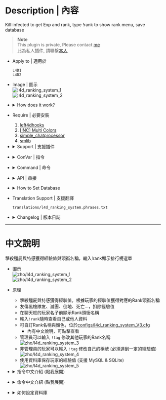 # Description | 內容
Kill infected to get Exp and rank, type !rank to show rank menu, save database

> __Note__ <br/>
This plugin is private, Please contact [me](/#私人插件列表-private-plugins-list)<br/>
此為私人插件, 請聯繫[本人](/#私人插件列表-private-plugins-list)

* Apply to | 適用於
	```
	L4D1
	L4D2
	```

* Image | 圖示
	<br/>![l4d_ranking_system_1](image/l4d_ranking_system_1.jpg)
	<br/>![l4d_ranking_system_2](image/l4d_ranking_system_2.jpg)

* <details><summary>How does it work?</summary>

	* Kill common infected, tank, witch, and special infected to get exp, and save exp in database
	* Lose exp if incap, die, or friendy fire...
	* Type ```!rank``` to see your statistics
	* Give different rank tag based on exp
	* Add rank tag to player name in chatbox
	* Admin can type ```!tag``` to change other player's tag name
	<br/>![l4d_ranking_system_3](image/l4d_ranking_system_3.jpg)
	* Non-Admin players can type ```!tag``` to change tag name (if enough exp)
	<br/>![l4d_ranking_system_4](image/l4d_ranking_system_4.jpg)
	* You can modify rank title and color in [configs/l4d_ranking_system.cfg](configs/l4d_ranking_system.cfg)
	* Save Database (MySQL & SQLite supported)
	<br/>![l4d_ranking_system_5](image/l4d_ranking_system_5.jpg)
</details>

* Require | 必要安裝
	1. [left4dhooks](https://forums.alliedmods.net/showthread.php?t=321696)
	2. [[INC] Multi Colors](https://github.com/fbef0102/L4D1_2-Plugins/releases/tag/Multi-Colors)
	3. [simple_chatprocessor](https://github.com/fbef0102/Sourcemod-Plugins/tree/main/simple_chatprocessor)
	4. [smlib](https://github.com/fbef0102/L4D1_2-Plugins/releases/tag/smlib-Colors)

* <details><summary>Support | 支援插件</summary>

	1. [readyup](/L4D_插件/Server_伺服器/readyup): Display rank hud while hide readyup hud
		* readyup顯示期間不會被rank面板擋住
	2. [l4d2_skill_detect](https://github.com/fbef0102/L4D1_2-Plugins/tree/master/l4d2_skill_detect): Skeet hunter, jockey or level charger to get more exp
		* 人類透過花式技巧殺死特感可以獲得更多經驗值
	3. [simple-chatcolors](/Source_插件/Fun_娛樂/simple-chatcolors): Support chat color
		* 修改聊天窗口的對話顏色，可以與Rank稱號一起顯示
</details>

* <details><summary>ConVar | 指令</summary>

	* cfg/sourcemod/l4d_ranking_system.cfg
		```php
		// 0=Plugin off, 1=Plugin on.
		l4d_ranking_system_allow "1"

		// Numbers of real survivor + infected player require to active this plugin.
		l4d_ranking_system_player_require "2"

		// Database to save ranking system. (MySQL & SQLite supported)
		l4d_ranking_system_database "rank"

		// Giving exp for killing a smoker (0=off)
		l4d_ranking_system_smoker_killed "5"

		// Giving exp for killing a boomer (0=off)
		l4d_ranking_system_boomer_killed "3"

		// Giving exp for killing a hunter (0=off)
		l4d_ranking_system_hunter_killed "4"
		
		// Giving exp if skeet a hunter (0=off)
		// need to install l4d2_skill_detect by Harry
		l4d_ranking_system_hunter_skeeted "8"

		// Giving exp for killing a jockey (0=off)
		l4d_ranking_system_jockey_killed "6"

		// Giving exp if skeet a jockey (0=off)
		// need to install l4d2_skill_detect by Harry
		l4d_ranking_system_jockey_skeeted "12"

		// Giving exp for killing a charger (0=off)
		l4d_ranking_system_charger_killed "7"

		// Giving exp if level a charger (0=off)
		// need to install l4d2_skill_detect by Harry
		l4d_ranking_system_charger_leveled "14"

		// Giving exp for killing a spitter (0=off)
		l4d_ranking_system_spitter_killed "3"

		// Giving exp for killing a witch (0=off)
		l4d_ranking_system_witch_killed "100"

		// Giving exp for killing a tank (0=off)
		l4d_ranking_system_tank_killed "30"
		
		// Giving exp for killing a zombie (0=off)
		l4d_ranking_system_zombie_killed "1"

		// Notify message when kill 1=Smoker, 2=Boomer, 4=Hunter, 8=Spitter, 16=Jockey, 32=Charger, 64=Tank, 128=Witch, 256=CI. Add numbers together (0=Off, 511=All)
		l4d_ranking_system_zombie_notify_flag "1"

		// Notify message whe 1=Join server, 2=left server, 4=join survivor team. Add numbers together (0=Off, 7=All)
		l4d_ranking_system_join_leave_notify_flag "1"

		// If 1, add rank title to player name in chatbox (0=off)
		l4d_ranking_system_rank_display "1"

		// How many top rank players to display in 'Top Players' menu
		l4d_ranking_system_top_rank_numbers "10"

		// If 1, Display your rank panel when join server
		l4d_ranking_system_join_server_display "1"

		// Lose exp when survivors wipe out (mission lost). (0=off)
		l4d_ranking_system_survivor_mission_lost "50"

		// Lose exp when incap. (0=off)
		l4d_ranking_system_survivor_incap "50"

		// Lose exp when die. (0=off)
		l4d_ranking_system_survivor_death "50"

		// Lose exp if friendly fire-kill teammate. (0=off)
		l4d_ranking_system_survivor_ff_kill "200"

		// Lose exp multiplier if firendly fire damage. (0=off)
		l4d_ranking_system_survivor_ff_multi "2.0"

		// Players with these flags have access to use command to change other player's rank title. type !tag to open menu (Empty = Everyone, -1: Nobody)
		l4d_ranking_system_custom_tag_access_flag "z"

		// No access players can use command to change his own rank title if exp over this value. type !tag to change (0=off)
		l4d_ranking_system_custom_tag_exp_threshold "800000"
		```
</details>

* <details><summary>Command | 命令</summary>

	* **Open Rank System Menu**
		```php
		sm_rank
		sm_rankmenu
		```

	* **(Admin) Open menu to change other player's rank title manually**
	* **(No-Admin) Set or Remove custom rank title**
		```php
		sm_tag
		```

	* **(Server) Set player's rank title manually**
		```php
		sm_tag <player name> <tag>
		```

	* **(Server) Remove player's custom rank title**
		```php
		sm_tag <player name>
		```
</details>

* <details><summary>API | 串接</summary>

	* [l4d_ranking_system.inc](scripting/include/l4d_ranking_system.inc)
		```php
		library name: l4d_ranking_system
		```
</details>

* <details><summary>How to Set Database</summary>

	* Choose one of the following method
		1. MySQL: Database across server, set ConVar ```l4d_ranking_system_database "rank"``` and write the following in ```sourcemod/configs/databases.cfg```
			```php
			// There would a data table named "Ranking_System_V3" in database
			"rank"
			{
				"driver"			"mysql"
				"host"				"x.x.x.x"
				"database"			"yourdatabase"
				"user"				"youruser"
				"pass"				"yourpass"
				"port"				"yourport"
			}
			```

		2. SQLite: Local Database, set ConVar ```l4d_ranking_system_database "rank"``` and write the following in ```sourcemod/configs/databases.cfg```
			```php
			// There would be a file created: sourcemod/data/sqlite/rank_system.sq3
			"rank"
			{
				"driver"			"sqlite"
				"database"			"rank_system"
			}
			```
</details>

* Translation Support | 支援翻譯
	```
	translations/l4d_ranking_system.phrases.txt
	```

* <details><summary>Changelog | 版本日誌</summary>

	* v1.9h (2025-6-21)
		* Add cmd
		* Update translation

	* v1.8h (2025-3-5)
		* Require simple_chatprocessor
		* Add translation support
		* Add more exp
		* Custom rank title
		* Add colors for rank title
		* Update cvars, config
		* Update database

	* v1.8 (2024-2-28)
		* Replace OnClientPutInServer with OnClientPostAdminCheck to fix client can't load data from database

	* v1.7 (2024-1-20)
		* Compatible with simple-chatcolors by harry
		* Add API

	* v1.6 (2023-11-5)
		* Require simple_chatprocessor & smlib

	* v1.5 (2023-5-9)
		* Add rank title to player name

	* v1.4 (2023-4-28)
		* Optimize Code

	* v1.3 (2023-1-16)
		* Add 
			1. number of SI kills
			2. number of Witch kills
			3. number of CI Kills
			4. number of Tank Kills
			5. number of SI headshots
			6. number of CI headshots
			7. and how long player playing on this server start from joined date


	* v1.2 (2022-12-23)
		* Show rank hud when new player joins and new round starts

	* v1.1
		* Supporty MySQL and Local-SQLite

	* v1.0
		* Initial Release
</details>

- - - -
# 中文說明
擊殺殭屍與特感獲得經驗值與頭銜名稱，輸入!rank顯示排行榜選單

* 圖示
	<br/>![zho/l4d_ranking_system_1](image/zho/l4d_ranking_system_1.jpg)
	<br/>![zho/l4d_ranking_system_2](image/zho/l4d_ranking_system_2.jpg)

* 原理
	* 擊殺殭屍與特感獲得經驗值，根據玩家的經驗值獲得對應的Rank頭銜名稱
	* 友傷黑槍隊友、滅團、倒地、死亡...，扣除經驗值
	* 在聊天框的玩家名子前顯示Rank頭銜名稱
	* 輸入```!rank```隨時查看自己或他人資料
	* 可自訂Rank名稱與顏色，位於[configs/l4d_ranking_system_V3.cfg](configs/l4d_ranking_system_V3.cfg)
		* 內有中文說明，可點擊查看
	* 管理員可以輸入 ```!tag``` 修改其他玩家的Rank名稱
	<br/>![zho/l4d_ranking_system_3](image/zho/l4d_ranking_system_3.jpg)
	* 非管理員的玩家可以輸入 ```!tag``` 修改自己的稱號 (必須達到一定的經驗值)
	<br/>![zho/l4d_ranking_system_4](image/zho/l4d_ranking_system_4.jpg)
	* 使用資料庫保存玩家的經驗值 (支援 MySQL & SQLite)
	<br/>![zho/l4d_ranking_system_5](image/zho/l4d_ranking_system_5.jpg)

* <details><summary>指令中文介紹 (點我展開)</summary>

	* cfg/sourcemod/l4d_ranking_system.cfg
		```php
		// 0=插件關閉, 1=插件開啟.
		l4d_ranking_system_allow "1"

		// 至少需要X位真人玩家在倖存者與特感隊伍才能獲得經驗值.
		l4d_ranking_system_player_require "2"

		// 儲存經驗值、稱號、排行系統的資料庫設定. (支援 MySQL & SQLite)
		l4d_ranking_system_database "rank"

		// 殺死Smoker所獲得的經驗值 (0=關閉)
		l4d_ranking_system_smoker_killed "5"

		// 殺死Boomer所獲得的經驗值 (0=關閉)
		l4d_ranking_system_boomer_illed "3"

		// 殺死Hunter所獲得的經驗值 (0=關閉)
		l4d_ranking_system_hunter_killed "4"

		// 空爆Hunter所獲得的戰力值 (0=關閉)
		// 需安裝插件l4d2_skill_detect by Harry
		l4d_ranking_system_hunter_skeeted "8"

		// 殺死Jockey所獲得的經驗值 (0=關閉)
		l4d_ranking_system_jockey_killed "6"

		// 空爆Jockey所獲得的戰力值 (0=關閉)
		// 需安裝插件l4d2_skill_detect by Harry
		l4d_ranking_system_jockey_skeeted "12"

		// 殺死Charger所獲得的經驗值 (0=關閉)
		l4d_ranking_system_charger_killed "7"

		// 秒殺衝鋒的Charger所獲得的戰力值 (0=關閉)
		// 需安裝插件l4d2_skill_detect by Harry
		l4d_ranking_system_charger_leveled "14"

		// 殺死Spitter所獲得的經驗值 (0=關閉)
		l4d_ranking_system_spitter_killed "3"

		// 殺死Witch所獲得的經驗值 (0=關閉)
		l4d_ranking_system_witch_killed "100"

		// 殺死Tank所獲得的經驗值 (0=關閉)
		l4d_ranking_system_tank_killed "30"

		// 殺死普通感染者所獲得的經驗值 (0=關閉)
		l4d_ranking_system_zombie_killed "1"

		// 當殺死 1=Smoker, 2=Boomer, 4=Hunter, 8=Spitter, 16=Jockey, 32=Charger, 64=Tank, 128=Witch, 256=普通感染者時 提示獲得經驗值. 數字相加起來 (0=關閉提示, 511=全部)
		l4d_ranking_system_zombie_notify_flag "511"

		// 當玩家 1=連線進服後, 2=離開伺服器時, 4=加入倖存者時 提示所有人該玩家的排名. 數字相加起來 (0=關閉提示, 7=全部)
		l4d_ranking_system_join_leave_notify_flag "7"

		// 玩家在聊天室框聊天時，1=玩家名稱會加上稱號，0=玩家名稱不加稱號
		l4d_ranking_system_rank_display_name "1"

		// '經驗排行榜' 顯示多少個排名玩家?
		l4d_ranking_system_top_rank_numbers "200"

		// 為1時，玩家進來後自動顯示Rank面板
		l4d_ranking_system_join_display_hud "1"

		// 團滅損失XX經驗值. (0=關閉)
		l4d_ranking_system_survivor_mission_lost "50"

		// 倖存者倒地損失XX經驗值. (0=關閉)
		l4d_ranking_system_survivor_incap "50"

		// 倖存者死亡損失XX經驗值. (0=關閉)
		l4d_ranking_system_survivor_death "50"

		// 友傷黑死隊友損失XX經驗值. (0=關閉)
		l4d_ranking_system_survivor_ff_kill "200"

		// 倖存者攻擊隊友損失友傷乘上X倍的經驗值. (0=關閉)
		l4d_ranking_system_survivor_ff_multi "2"

		// 擁有這權限的管理員可以自訂稱號或幫別人取稱號，使用!tag打開菜單 (留空 = Everyone, -1: Nobody)
		l4d_ranking_system_custom_tag_access_flag "z"

		// 沒有權限的玩家，如果經驗值達到此數值可以自訂稱號，使用!tag (0=沒有權限的玩家永遠不能改稱號)
		l4d_ranking_system_custom_tag_exp_threshold "800000"
		```
</details>

* <details><summary>命令中文介紹 (點我展開)</summary>

	* **打開 Rank System 選單**
		```php
		sm_rank
		sm_rankmenu
		sm_rk
		```

	* **(管理員) 修改其他人的Rank稱號**
	* **(非管理員的玩家) 修改自己的Rank稱號**
		```php
		sm_tag
		```

	* **(伺服器後台) 設置玩家的Rank稱號**
		```php
		sm_tag <player name> <tag>
		```

	* **(伺服器後台) 移除玩家的Rank稱號**
		```php
		sm_tag <player name>
		```
</details>

* <details><summary>如何設定資料庫</summary>

	* 以下方法二選一
		1. MySQL: 支援跨伺服器儲值，設定指令 ```l4d_ranking_system_database "rank"```，然後設定文件 ```sourcemod/configs/databases.cfg```
			```php
			// 資料庫中自動創建表格，名稱是 "Ranking_System_V3"
			"rank"
			{
				"driver"			"mysql"
				"host"				"x.x.x.x"
				"database"			"yourdatabase"
				"user"				"youruser"
				"pass"				"yourpass"
				"port"				"yourport"
			}
			```
			
		2. SQLite: 本地資料庫儲值，設定指令 ```l4d_ranking_system_database "rank"```，然後設定文件 ```sourcemod/configs/databases.cfg```
			```php
			// 自動創建檔案: sourcemod/data/sqlite/rank_system.sq3
			"rank"
			{
				"driver"			"sqlite"
				"database"			"rank_system"
			}
			```
</details>